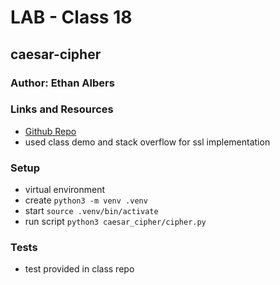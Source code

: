 # LAB - Class 18
## caesar-cipher
### Author: Ethan Albers
### Links and Resources
- [Github Repo](https://github.com/ekalbers/caesar-cipher)
- used class demo and stack overflow for ssl implementation

### Setup
- virtual environment
- create `python3 -m venv .venv`
- start `source .venv/bin/activate`
- run script `python3 caesar_cipher/cipher.py`

### Tests
- test provided in class repo